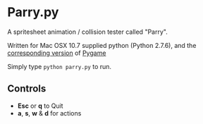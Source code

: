 # Parry.py #

A spritesheet animation / collision tester called "Parry".

Written for Mac OSX 10.7 supplied python (Python 2.7.6), and the
[corresponding version](http://www.pygame.org/ftp/pygame-1.9.2pre-py2.7-macosx10.7.mpkg.zip)
of [Pygame](http://www.pygame.org/download.shtml)

Simply type `python parry.py` to run.


## Controls ##

* __Esc__ or __q__ to Quit
* __a__, __s__, __w__ & __d__ for actions

